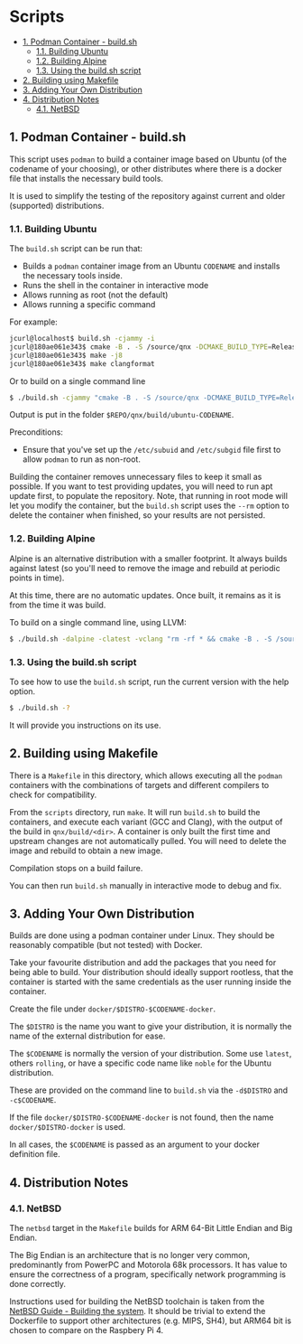 # Scripts <!-- omit in toc -->

- [1. Podman Container - build.sh](#1-podman-container---buildsh)
  - [1.1. Building Ubuntu](#11-building-ubuntu)
  - [1.2. Building Alpine](#12-building-alpine)
  - [1.3. Using the build.sh script](#13-using-the-buildsh-script)
- [2. Building using Makefile](#2-building-using-makefile)
- [3. Adding Your Own Distribution](#3-adding-your-own-distribution)
- [4. Distribution Notes](#4-distribution-notes)
  - [4.1. NetBSD](#41-netbsd)

## 1. Podman Container - build.sh

This script uses `podman` to build a container image based on Ubuntu (of the
codename of your choosing), or other distributes where there is a docker file
that installs the necessary build tools.

It is used to simplify the testing of the repository against current and older
(supported) distributions.

### 1.1. Building Ubuntu

The `build.sh` script can be run that:

- Builds a `podman` container image from an Ubuntu `CODENAME` and installs the
  necessary tools inside.
- Runs the shell in the container in interactive mode
- Allows running as root (not the default)
- Allows running a specific command

For example:

```sh
jcurl@localhost$ build.sh -cjammy -i
jcurl@180ae061e343$ cmake -B . -S /source/qnx -DCMAKE_BUILD_TYPE=Release
jcurl@180ae061e343$ make -j8
jcurl@180ae061e343$ make clangformat
```

Or to build on a single command line

```sh
$ ./build.sh -cjammy "cmake -B . -S /source/qnx -DCMAKE_BUILD_TYPE=Release && make -j8"
```

Output is put in the folder `$REPO/qnx/build/ubuntu-CODENAME`.

Preconditions:

- Ensure that you've set up the `/etc/subuid` and `/etc/subgid` file first to
  allow `podman` to run as non-root.

Building the container removes unnecessary files to keep it small as possible.
If you want to test providing updates, you will need to run apt update first, to
populate the repository. Note, that running in root mode will let you modify the
container, but the `build.sh` script uses the `--rm` option to delete the
container when finished, so your results are not persisted.

### 1.2. Building Alpine

Alpine is an alternative distribution with a smaller footprint. It always builds
against latest (so you'll need to remove the image and rebuild at periodic
points in time).

At this time, there are no automatic updates. Once built, it remains as it is
from the time it was build.

To build on a single command line, using LLVM:

```sh
$ ./build.sh -dalpine -clatest -vclang "rm -rf * && cmake -B . -S /source/qnx -G Ninja -DCMAKE_BUILD_TYPE=Release -DCMAKE_TOOLCHAIN_FILE=/source/toolchain/x86-linux-clang.cmake && cmake --build . -j${NUM_CPUS}"
```

### 1.3. Using the build.sh script

To see how to use the `build.sh` script, run the current version with the help
option.

```sh
$ ./build.sh -?
```

It will provide you instructions on its use.

## 2. Building using Makefile

There is a `Makefile` in this directory, which allows executing all the `podman`
containers with the combinations of targets and different compilers to check for
compatibility.

From the `scripts` directory, run `make`. It will run `build.sh` to build the
containers, and execute each variant (GCC and Clang), with the output of the
build in `qnx/build/<dir>`. A container is only built the first time and
upstream changes are not automatically pulled. You will need to delete the image
and rebuild to obtain a new image.

Compilation stops on a build failure.

You can then run `build.sh` manually in interactive mode to debug and fix.

## 3. Adding Your Own Distribution

Builds are done using a podman container under Linux. They should be reasonably
compatible (but not tested) with Docker.

Take your favourite distribution and add the packages that you need for being
able to build. Your distribution should ideally support rootless, that the
container is started with the same credentials as the user running inside the
container.

Create the file under `docker/$DISTRO-$CODENAME-docker`.

The `$DISTRO` is the name you want to give your distribution, it is normally the
name of the external distribution for ease.

The `$CODENAME` is normally the version of your distribution. Some use `latest`,
others `rolling`, or have a specific code name like `noble` for the Ubuntu
distribution.

These are provided on the command line to `build.sh` via the `-d$DISTRO` and
`-c$CODENAME`.

If the file `docker/$DISTRO-$CODENAME-docker` is not found, then the name
`docker/$DISTRO-docker` is used.

In all cases, the `$CODENAME` is passed as an argument to your docker definition
file.

## 4. Distribution Notes

### 4.1. NetBSD

The `netbsd` target in the `Makefile` builds for ARM 64-Bit Little Endian and
Big Endian.

The Big Endian is an architecture that is no longer very common, predominantly
from PowerPC and Motorola 68k processors. It has value to ensure the correctness
of a program, specifically network programming is done correctly.

Instructions used for building the NetBSD toolchain is taken from the [NetBSD
Guide - Building the
system](https://www.netbsd.org/docs/guide/en/chap-fetch.html). It should be
trivial to extend the Dockerfile to support other architectures (e.g. MIPS,
SH4), but ARM64 bit is chosen to compare on the Raspbery Pi 4.

